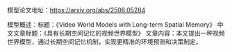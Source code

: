 模型论文地址：https://arxiv.org/abs/2506.05284

模型概述：标题：《Video World Models with Long-term Spatial Memory》
中文文章标题：《具有长期空间记忆的视频世界模型》
文章内容：本文提出一种视频世界模型，通过长期空间记忆机制，实现更精准的环境预测和决策制定。
